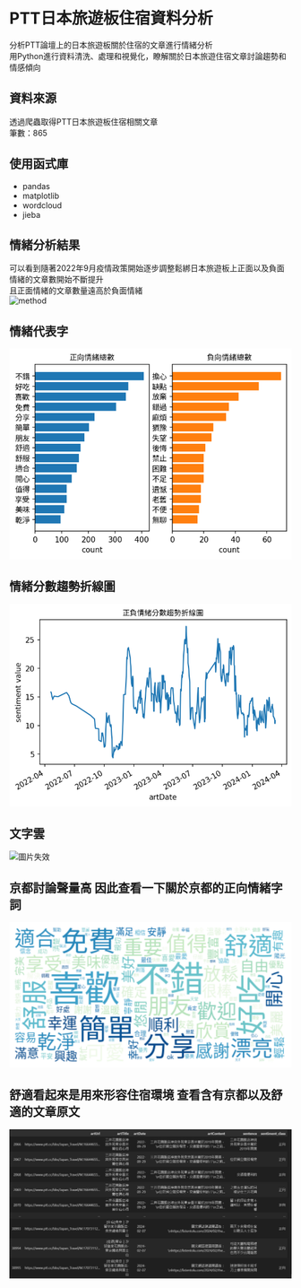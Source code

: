 # PTT日本旅遊板住宿資料分析  
分析PTT論壇上的日本旅遊板關於住宿的文章進行情緒分析  
用Python進行資料清洗、處理和視覺化，瞭解關於日本旅遊住宿文章討論趨勢和情感傾向

## 資料來源  
透過爬蟲取得PTT日本旅遊板住宿相關文章  
筆數：865

## 使用函式庫  
* pandas
* matplotlib
* wordcloud
* jieba
## 情緒分析結果  
可以看到隨著2022年9月疫情政策開始逐步調整鬆綁日本旅遊板上正面以及負面情緒的文章數開始不斷提升  
且正面情緒的文章數量遠高於負面情緒  
![method](https://raw.githubusercontent.com/HUAN-LUN/Sentiment-Analysis-of-Accommodation-Discussions-on-PTT-Japan-Travel-Forum/main/result/output.png)

## 情緒代表字  
![圖片失效](result\情緒代表字.png)  
## 情緒分數趨勢折線圖
![圖片失效](result\情緒分數趨勢折線圖.png)
## 文字雲
![圖片失效](result\文字雲.png)  
## 京都討論聲量高 因此查看一下關於京都的正向情緒字詞
![圖片失效](result\京都正向情緒字.png)
## 舒適看起來是用來形容住宿環境 查看含有京都以及舒適的文章原文  
![圖片失效](result\京都舒適原文.png)

